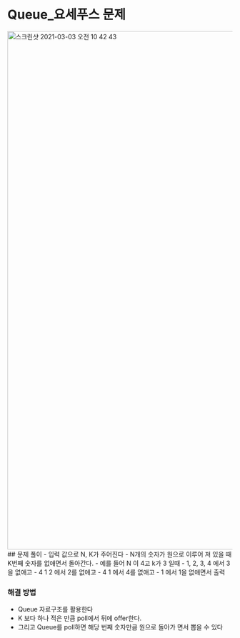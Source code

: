 # Queue_요세푸스 문제
<img width="1161" alt="스크린샷 2021-03-03 오전 10 42 43" src="https://user-images.githubusercontent.com/42570260/109739590-332df100-7c0d-11eb-84cf-e58835177f3c.png">
## 문제 풀이
- 입력 값으로 N, K가 주어진다
- N개의 숫자가 원으로 이루어 져 있을 때 K번째 숫자를 없애면서 돌아간다.
- 예를 들어 N 이 4고 k가 3 일때
- 1, 2, 3, 4 에서 3을 없애고
- 4 1 2 에서 2를 없애고
- 4 1 에서 4를 없애고
- 1 에서 1을 없애면서 출력

### 해결 방법
- Queue 자료구조를 활용한다
- K 보다 하나 적은 만큼 poll에서 뒤에 offer한다.
- 그리고 Queue를 poll하면 해당 번째 숫자만큼 원으로 돌아가 면서 뽑을 수 있다
